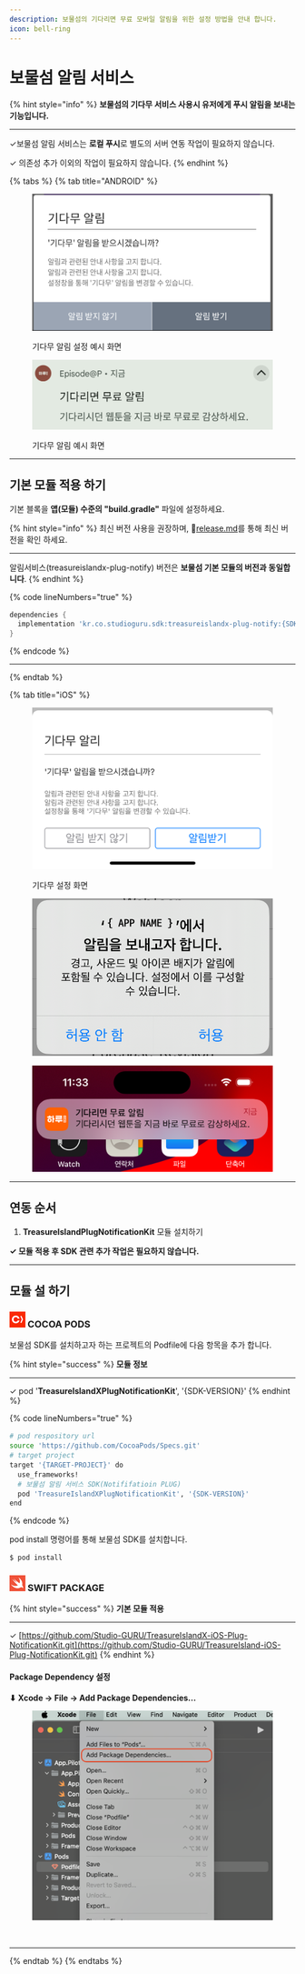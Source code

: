 ```yaml
---
description: 보물섬의 기다리면 무료 모바일 알림을 위한 설정 방법을 안내 합니다.
icon: bell-ring
---
```


# 보물섬 알림 서비스

{% hint style="info" %}
**보물섬의 기다무 서비스 사용시 유저에게 푸시 알림을 보내는 기능입니다.**

***

✓보물섬 알림 서비스는 **로컬 푸시**로 별도의 서버 연동 작업이 필요하지 않습니다.

✓ 의존성 추가 이외의 작업이 필요하지 않습니다.
{% endhint %}

{% tabs %}
{% tab title="ANDROID" %}
<figure><img src="../.gitbook/assets/push_setting.png" alt=""><figcaption><p>기다무 알림 설정 예시 화면</p></figcaption></figure>

<figure><img src="../.gitbook/assets/push_notification.png" alt=""><figcaption><p>기다무 알림 예시 화면</p></figcaption></figure>

***

## 기본 모듈 적용 하기

기본 블록을 **앱(모듈) 수준의 "build.gradle"** 파일에 설정하세요.

{% hint style="info" %}
최신 버전 사용을 권장하며, :link:[release.md](../android-sdk/release.md "mention")를 통해 최신 버전을 확인 하세요.

***

알림서비스(treasureislandx-plug-notify) 버전은 **보물섬 기본 모듈의 버전과 동일합니다**.
{% endhint %}

{% code lineNumbers="true" %}
```gradle
dependencies {
  implementation 'kr.co.studioguru.sdk:treasureislandx-plug-notify:{SDK-VERSION}'
}
```
{% endcode %}

***
{% endtab %}

{% tab title="iOS" %}
<div><figure><img src="../.gitbook/assets/apple_notify_setting_01.png" alt=""><figcaption><p>기다무 설정 화면</p></figcaption></figure> <figure><img src="../.gitbook/assets/apple_notify_setting_02.png" alt=""><figcaption></figcaption></figure> <figure><img src="../.gitbook/assets/apple_nofity_setting_03.png" alt=""><figcaption></figcaption></figure></div>

***

## 연동 순서

1. **TreasureIslandPlugNotificationKit** 모듈 설치하기&#x20;

**✓ 모듈 적용 후 SDK 관련 추가 작업은 필요하지 않습니다.**

***

## 모듈 설 하기

### ![](../.gitbook/assets/cocoapods.png) COCOA PODS

보물섬 SDK를 설치하고자 하는 프로젝트의 Podfile에 다음 항목을 추가 합니다.

{% hint style="success" %}
**모듈 정보**

***

✓ pod '**TreasureIslandXPlugNotificationKit**', '{SDK-VERSION}'
{% endhint %}

{% code lineNumbers="true" %}
```sh
# pod respository url
source 'https://github.com/CocoaPods/Specs.git'
# target project
target '{TARGET-PROJECT}' do
  use_frameworks!
  # 보물섬 알림 서비스 SDK(Notififatioin PLUG)
  pod 'TreasureIslandXPlugNotificationKit', '{SDK-VERSION}'
end
```
{% endcode %}

pod install 명령어를 통해 보물섬 SDK를 설치합니다.

```sh
$ pod install
```

### ![](../.gitbook/assets/swiftpackage.png) SWIFT PACKAGE

{% hint style="success" %}
**기본 모듈 적용**

***

✓ [https://github.com/Studio-GURU/TreasureIslandX-iOS-Plug-NotificationKit.git](https://github.com/Studio-GURU/TreasureIsland-iOS-Plug-NotificationKit.git)
{% endhint %}

#### Package Dependency 설정

**⬇ Xcode -> File -> Add Package Dependencies...**&#x20;

<figure><img src="../.gitbook/assets/apple_swift_package_01.png" alt=""><figcaption></figcaption></figure>

<figure><img src="../.gitbook/assets/스크린샷 2025-03-20 오후 12.02.44.png" alt=""><figcaption></figcaption></figure>

***




{% endtab %}
{% endtabs %}

